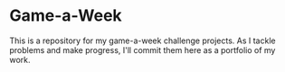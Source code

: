 # Game-a-Week
This is a repository for my game-a-week challenge projects. As I tackle problems and make progress, I'll commit them here as a portfolio of my work.
